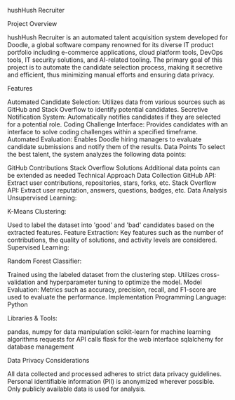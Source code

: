 hushHush Recruiter

Project Overview

hushHush Recruiter is an automated talent acquisition system developed for Doodle, a global software company renowned for its diverse IT product portfolio including e-commerce applications, cloud platform tools, DevOps tools, IT security solutions, and AI-related tooling. The primary goal of this project is to automate the candidate selection process, making it secretive and efficient, thus minimizing manual efforts and ensuring data privacy.

Features

Automated Candidate Selection: Utilizes data from various sources such as GitHub and Stack Overflow to identify potential candidates.
Secretive Notification System: Automatically notifies candidates if they are selected for a potential role.
Coding Challenge Interface: Provides candidates with an interface to solve coding challenges within a specified timeframe.
Automated Evaluation: Enables Doodle hiring managers to evaluate candidate submissions and notify them of the results.
Data Points
To select the best talent, the system analyzes the following data points:

GitHub Contributions
Stack Overflow Solutions
Additional data points can be extended as needed
Technical Approach
Data Collection
GitHub API:
Extract user contributions, repositories, stars, forks, etc.
Stack Overflow API:
Extract user reputation, answers, questions, badges, etc.
Data Analysis
Unsupervised Learning:

K-Means Clustering:

Used to label the dataset into 'good' and 'bad' candidates based on the extracted features.
Feature Extraction:
Key features such as the number of contributions, the quality of solutions, and activity levels are considered.
Supervised Learning:

Random Forest Classifier:

Trained using the labeled dataset from the clustering step.
Utilizes cross-validation and hyperparameter tuning to optimize the model.
Model Evaluation:
Metrics such as accuracy, precision, recall, and F1-score are used to evaluate the performance.
Implementation
Programming Language: Python

Libraries & Tools:

pandas, numpy for data manipulation
scikit-learn for machine learning algorithms
requests for API calls
flask for the web interface
sqlalchemy for database management

Data Privacy Considerations

All data collected and processed adheres to strict data privacy guidelines.
Personal identifiable information (PII) is anonymized wherever possible.
Only publicly available data is used for analysis.
